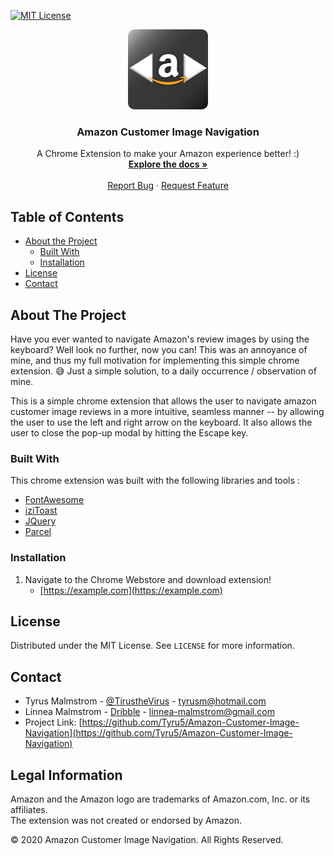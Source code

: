 <!-- PROJECT SHIELDS -->
<!--
*** I'm using markdown "reference style" links for readability.
*** Reference links are enclosed in brackets [ ] instead of parentheses ( ).
*** See the bottom of this document for the declaration of the reference variables
*** for contributors-url, forks-url, etc. This is an optional, concise syntax you may use.
*** https://www.markdownguide.org/basic-syntax/#reference-style-links
-->
[![MIT License][license-shield]][license-url]

<p align="center">
<img width="128" height="128" src="https://github.com/Tyru5/Amazon-Customer-Image-Navigation/blob/main/assets/Amazon.Integration.Icons/Amazon.Integration.Icons/Gradiant/icon_128x128.png?raw=true">
</p>

<h3 align="center">Amazon Customer Image Navigation</h3>
  <p align="center">
    A Chrome Extension to make your Amazon experience better! :)
    <br />
    <a href="https://github.com/Tyru5/Amazon-Customer-Image-Navigation/blob/main/README.md"><strong>Explore the docs »</strong></a>
    <br />
    <br />
    <a href="https://github.com/Tyru5/Amazon-Customer-Image-Navigation/issues">Report Bug</a>
    ·
    <a href="https://github.com/Tyru5/Amazon-Customer-Image-Navigation/issues">Request Feature</a>
  </p>

<!-- TABLE OF CONTENTS -->
## Table of Contents

* [About the Project](#about-the-project)
  * [Built With](#built-with)
  * [Installation](#installation)
* [License](#license)
* [Contact](#contact)

<!-- About the project -->
## About The Project
Have you ever wanted to navigate Amazon's review images by using the keyboard? Well look no further,
now you can! This was an annoyance of mine, and thus my full motivation for implementing this simple
chrome extension. 😅 Just a simple solution, to a daily occurrence / observation of mine. 

This is a simple chrome extension that allows the user to navigate amazon customer image reviews in a more
intuitive, seamless manner -- by allowing the user to use the left and right arrow on the keyboard. It also allows the user
to close the pop-up modal by hitting the Escape key.

### Built With
This chrome extension was built with the following libraries and tools :
* [FontAwesome](https://fontawesome.com/)
* [iziToast](https://izitoast.marcelodolza.com/)
* [JQuery](https://jquery.com)
* [Parcel](https://parceljs.org/)

### Installation
1. Navigate to the Chrome Webstore and download extension!
      * [https://example.com](https://example.com)

<!-- LICENSE -->
## License
Distributed under the MIT License. See `LICENSE` for more information.


<!-- CONTACT -->
## Contact
* Tyrus Malmstrom - [@TirustheVirus](https://twitter.com/TirustheVirus) - tyrusm@hotmail.com
* Linnea Malmstrom - [Dribble](https://dribbble.com/LinneasMaximus) - linnea-malmstrom@gmail.com
* Project Link: [https://github.com/Tyru5/Amazon-Customer-Image-Navigation](https://github.com/Tyru5/Amazon-Customer-Image-Navigation)


## Legal Information
Amazon and the Amazon logo are trademarks of Amazon.com, Inc. or its affiliates.  
The extension was not created or endorsed by Amazon.

© 2020 Amazon Customer Image Navigation. All Rights Reserved.


<!-- MARKDOWN LINKS & IMAGES -->
<!-- https://www.markdownguide.org/basic-syntax/#reference-style-links -->
[license-shield]: https://img.shields.io/github/license/othneildrew/Best-README-Template.svg?style=flat-square
[license-url]: https://github.com/Tyru5/chrome-extension/blob/main/LICENSE
[product-screenshot]: ./assets/Amazon.Integration.Icons/Amazon.Integration.Icons/Gradiant/icon_128x128.png
